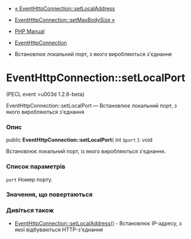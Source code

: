 - [«
EventHttpConnection::setLocalAddress](eventhttpconnection.setlocaladdress.md)
- [EventHttpConnection::setMaxBodySize
»](eventhttpconnection.setmaxbodysize.md)

- [PHP Manual](index.md)
- [EventHttpConnection](class.eventhttpconnection.md)
- Встановлює локальний порт, з якого виробляються з'єднання

# EventHttpConnection::setLocalPort

(PECL event \>u003d 1.2.6-beta)

EventHttpConnection::setLocalPort — Встановлює локальний порт, з
якого виробляються з'єднання

### Опис

public **EventHttpConnection::setLocalPort**( int `$port` ): void

Встановлює локальний порт, із якого виробляються з'єднання.

### Список параметрів

`port`
Номер порту.

### Значення, що повертаються

### Дивіться також

- [EventHttpConnection::setLocalAddress()](eventhttpconnection.setlocaladdress.md) -
Встановлює IP-адресу, з якої відбуваються HTTP-з'єднання
